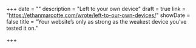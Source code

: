 +++
date = ""
description = "Left to your own device"
draft = true
link = "https://ethanmarcotte.com/wrote/left-to-our-own-devices/"
showDate = false
title = "Your website’s only as strong as the weakest device you’ve tested it on."

+++
